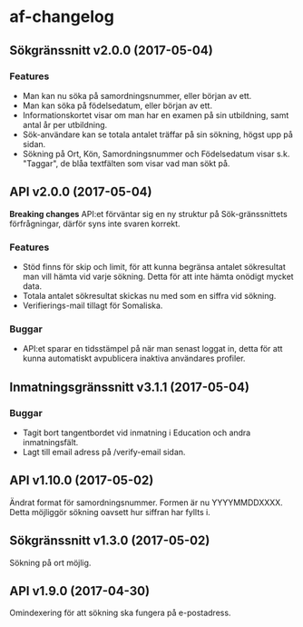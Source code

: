 # af-changelog

## Sökgränssnitt v2.0.0 (2017-05-04)
### Features
* Man kan nu söka på samordningsnummer, eller början av ett.
* Man kan söka på födelsedatum, eller början av ett.
* Informationskortet visar om man har en examen på sin utbildning, samt antal år per utbildning.
* Sök-användare kan se totala antalet träffar på sin sökning, högst upp på sidan.
* Sökning på Ort, Kön, Samordningsnummer och Födelsedatum visar s.k. "Taggar", de blåa textfälten som visar vad man sökt på.

## API v2.0.0 (2017-05-04)
**Breaking changes**
API:et förväntar sig en ny struktur på Sök-gränssnittets förfrågningar, därför syns inte svaren korrekt.

### Features
* Stöd finns för skip och limit, för att kunna begränsa antalet sökresultat man vill hämta vid varje sökning. Detta för att inte hämta onödigt mycket data.
* Totala antalet sökresultat skickas nu med som en siffra vid sökning.
* Verifierings-mail tillagt för Somaliska.

### Buggar
* API:et sparar en tidsstämpel på när man senast loggat in, detta för att kunna automatiskt avpublicera inaktiva användares profiler.

## Inmatningsgränssnitt v3.1.1 (2017-05-04)
### Buggar
* Tagit bort tangentbordet vid inmatning i Education och andra inmatningsfält.
* Lagt till email adress på /verify-email sidan.

## API v1.10.0 (2017-05-02)

Ändrat format för samordningsnummer. Formen är nu YYYYMMDDXXXX. Detta möjliggör sökning oavsett hur siffran har fyllts i.

## Sökgränssnitt v1.3.0 (2017-05-02)

Sökning på ort möjlig.

## API v1.9.0 (2017-04-30)

Omindexering för att sökning ska fungera på e-postadress.

